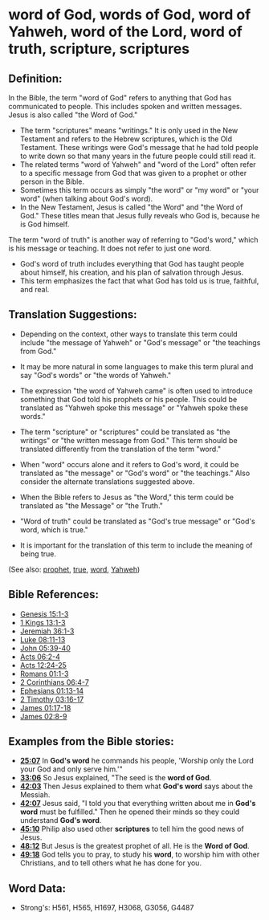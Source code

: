 # word of God, words of God, word of Yahweh, word of the Lord, word of truth, scripture, scriptures #

## Definition: ##

In the Bible, the term "word of God" refers to anything that God has communicated to people. This includes spoken and written messages. Jesus is also called "the Word of God."

* The term "scriptures" means "writings." It is only used in the New Testament and refers to the Hebrew scriptures, which is the Old Testament. These writings were God's message that he had told people to write down so that many years in the future people could still read it. 
* The related terms "word of Yahweh" and "word of the Lord" often refer to a specific message from God that was given to a prophet or other person in the Bible.
* Sometimes this term occurs as simply "the word" or "my word" or "your word" (when talking about God's word).
* In the New Testament, Jesus is called "the Word" and "the Word of God." These titles mean that Jesus fully reveals who God is, because he is God himself.

The term "word of truth" is another way of referring to "God's word," which is his message or teaching. It does not refer to just one word.

* God's word of truth includes everything that God has taught people about himself, his creation, and his plan of salvation through Jesus.
* This term emphasizes the fact that what God has told us is true, faithful, and real.

## Translation Suggestions: ##

* Depending on the context, other ways to translate this term could include "the message of Yahweh" or "God's message" or "the teachings from God."
* It may be more natural in some languages to make this term plural and say "God's words" or "the words of Yahweh."
* The expression "the word of Yahweh came" is often used to introduce something that God told his prophets or his people. This could be translated as "Yahweh spoke this message" or "Yahweh spoke these words."
* The term "scripture" or "scriptures" could be translated as "the writings" or "the written message from God." This term should be translated differently from the translation of the term "word."
* When "word" occurs alone and it refers to God's word, it could be translated as "the message" or "God's word" or "the teachings." Also consider the alternate translations suggested above.
* When the Bible refers to Jesus as "the Word," this term could be translated as "the Message" or "the Truth."

* "Word of truth" could be translated as "God's true message" or "God's word, which is true."
* It is important for the translation of this term to include the meaning of being true.

(See also: [prophet](../kt/prophet.md), [true](../kt/true.md), [word](../other/word.md), [Yahweh](../kt/yahweh.md))


## Bible References: ##

* [Genesis 15:1-3](rc://en/tn/help/gen/15/01)
* [1 Kings 13:1-3](rc://en/tn/help/1ki/13/01)
* [Jeremiah 36:1-3](rc://en/tn/help/jer/36/01)
* [Luke 08:11-13](rc://en/tn/help/luk/08/11)
* [John 05:39-40](rc://en/tn/help/jhn/05/39)
* [Acts 06:2-4](rc://en/tn/help/act/06/02)
* [Acts 12:24-25](rc://en/tn/help/act/12/24)
* [Romans 01:1-3](rc://en/tn/help/rom/01/01)
* [2 Corinthians 06:4-7](rc://en/tn/help/2co/06/04)
* [Ephesians 01:13-14](rc://en/tn/help/eph/01/13)
* [2 Timothy 03:16-17](rc://en/tn/help/2ti/03/16)
* [James 01:17-18](rc://en/tn/help/jas/01/17)
* [James 02:8-9](rc://en/tn/help/jas/02/08)

## Examples from the Bible stories: ##

* __[25:07](rc://en/tn/help/obs/25/07)__ In __God's word__  he commands his people, 'Worship only the Lord your God and only serve him.'"
* __[33:06](rc://en/tn/help/obs/33/06)__ So Jesus explained, "The seed is the __word of God__.
* __[42:03](rc://en/tn/help/obs/42/03)__ Then Jesus explained to them what __God's word__  says about the Messiah.
* __[42:07](rc://en/tn/help/obs/42/07)__ Jesus said, "I told you that everything written about me in __God's word__  must be fulfilled." Then he opened their minds so they could understand __God's word__.
* __[45:10](rc://en/tn/help/obs/45/10)__ Philip also used other __scriptures__  to tell him the good news of Jesus.
* __[48:12](rc://en/tn/help/obs/48/12)__ But Jesus is the greatest prophet of all. He is the __Word of God__.
* __[49:18](rc://en/tn/help/obs/49/18)__ God tells you to pray, to study his __word__, to worship him with other Christians, and to tell others what he has done for you.


## Word Data: ##

* Strong's: H561, H565, H1697, H3068, G3056, G4487
